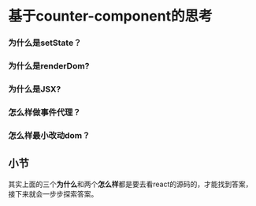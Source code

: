 # 基于counter-component的思考

### 为什么是setState？

### 为什么是renderDom?

### 为什么是JSX?

### 怎么样做事件代理？

### 怎么样最小改动dom？

## 小节
 其实上面的三个**为什么**和两个**怎么样**都是要去看react的源码的，才能找到答案，接下来就会一步步探索答案。
